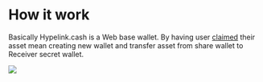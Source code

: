 # How it work

Basically Hypelink.cash is a Web base wallet.
By having user [claimed](http://localhost:5000/getting-started/#2-click-claim) their asset mean creating new wallet and transfer asset from share wallet to Receiver secret wallet.

[![](https://mermaid.ink/img/pako:eNqtVE1r3DAQ_SvCvbSQdm3v-kOmSQlpoIdSSpbQiy9jabQWa0uupE2yhPz3yqt10gSa3UB9MLY0mvfmzdPcR0xzjKrI4u8NKoZfJawM9LUi_oGN02rTN2j2_8xpQ5ao-POVK2Qob6a1sP_x7IwsWzDIybftgKaTav2JgW3JL-g6dBW5MAgOicJbUkevhdZRSPxD-3DtcV5NTCpybTrSab0mnVwjca205HNjzkjr3GCr2ax9dm426G670mrm0DqFbvaFdSB75KdKvxtO47sYivmcLXyR8xg5y_ImnnMBNJ8XichFkSVpnBeCLkSGJU0ohQKAC6QceQN5XKvA_6dBvJPWSbXaizRRPizWUvdIwFof7AwoK_xhYXTvpftn2joiTofKDwnsUxMnB0t8N1dSuECYGekkg46cu6DioKVypNGunZBA8cf2kxZuPEnG0NoR2bV4ZGd3tnmtp6NAE0y1wz5c0vXV95GFmdgFqEvFw4dfd8SsmvcJTU5Ims79K8s-PBF6stsT8mOprJNs7TlcjFb5u4zHiJHyRTDSWy7CMUfeJNtxHM677qW99MYRLQ7r7DV-G22cWnDcha583G3w320oa-czpfeEbXAiA-XXPH9YYwO-OWEX1LbXBl8CHsP3P06SLdrdKClL6ofEgqWIeZzHKU8wg6QRBS6oWDCa0bxBJmgiGkzLLIsXokwpLQtoeMkorVV0EvVoepDcT-37saw68hetxzqq_CcHsx51fvBxm4F7X11y6Wd0VAnoLJ5E40xfbhWLKmc2OAXtx_4-6uEP2F8QLQ)](https://mermaid.live/edit#pako:eNqtVE1r3DAQ_SvCvbSQdm3v-kOmSQlpoIdSSpbQiy9jabQWa0uupE2yhPz3yqt10gSa3UB9MLY0mvfmzdPcR0xzjKrI4u8NKoZfJawM9LUi_oGN02rTN2j2_8xpQ5ao-POVK2Qob6a1sP_x7IwsWzDIybftgKaTav2JgW3JL-g6dBW5MAgOicJbUkevhdZRSPxD-3DtcV5NTCpybTrSab0mnVwjca205HNjzkjr3GCr2ax9dm426G670mrm0DqFbvaFdSB75KdKvxtO47sYivmcLXyR8xg5y_ImnnMBNJ8XichFkSVpnBeCLkSGJU0ohQKAC6QceQN5XKvA_6dBvJPWSbXaizRRPizWUvdIwFof7AwoK_xhYXTvpftn2joiTofKDwnsUxMnB0t8N1dSuECYGekkg46cu6DioKVypNGunZBA8cf2kxZuPEnG0NoR2bV4ZGd3tnmtp6NAE0y1wz5c0vXV95GFmdgFqEvFw4dfd8SsmvcJTU5Ims79K8s-PBF6stsT8mOprJNs7TlcjFb5u4zHiJHyRTDSWy7CMUfeJNtxHM677qW99MYRLQ7r7DV-G22cWnDcha583G3w320oa-czpfeEbXAiA-XXPH9YYwO-OWEX1LbXBl8CHsP3P06SLdrdKClL6ofEgqWIeZzHKU8wg6QRBS6oWDCa0bxBJmgiGkzLLIsXokwpLQtoeMkorVV0EvVoepDcT-37saw68hetxzqq_CcHsx51fvBxm4F7X11y6Wd0VAnoLJ5E40xfbhWLKmc2OAXtx_4-6uEP2F8QLQ)
